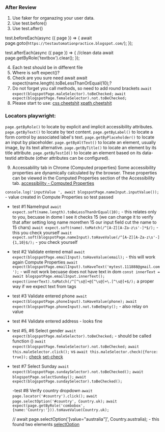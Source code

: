 ### After Review

1. Use faker for organazing your user data.
2. Use test.before()
3. Use test.after()

test.beforeEach(async ({ page }) => {
await page.goto(`https://testautomationpractice.blogspot.com/`);
});

test.afterEach(async ({ page }) => {
//clean data
await page.getByRole('textbox').clear();
});

4. Each test should be in different file
5. Where is soft expect()?
6. Check are you sure need await await expect(name.length).toBeLessThanOrEqual(10);?
7. Do not forget you call methods, so need to add round brackets
   `await expect(blogspotPage.maleSelector).toBeChecked;`
   `await expect(blogspotPage.femaleSelector).not.toBeChecked;`
8. Please start to use:
   [css cheetshit](https://devhints.io/css)
   [xpath cheetshit](https://devhints.io/xpath)

### Locators playwright:

`page.getByRole()` to locate by explicit and implicit accessibility attributes.
`page.getByText()` to locate by text content.
`page.getByLabel()` to locate a form control by associated label's text.
`page.getByPlaceholder()` to locate an input by placeholder.
`page.getByAltText()` to locate an element, usually image, by its text alternative.
`page.getByTitle()` to locate an element by its title attribute.
`page.getByTestId()` to locate an element based on its data-testid attribute (other attributes can be configured).

9. Accessability tab in Chrome (Computed properties)
   Some accessibility properties are dynamically calculated by the browser. These properties can be viewed in the Computed Properties section of the Accessibility tab.
   [accessibility - Computed Properties](https://developer.chrome.com/docs/devtools/accessibility/reference#tab)

`console.log('inputValue ', await blogspotPage.nameInput.inputValue());` - value created in Compute Properties so test passed

- test #1 NameInput
  `await expect.soft(name.length).toBeLessThanOrEqual(10);` - this relates only to you, becuase in dome I see it checks 15 (we can change it to verify that after setting long name morethen 15 our input field cut the name to 15 chars)
  `await expect.soft(name).toMatch(/^[A-Z][A-Za-z\s'-]*$/);` - this you check yourself
  `await expect.soft(blogspotPage.nameInput).toHaveValue(/^[A-Z][A-Za-z\s'-]{1,10}$/);` - you check yourself

- test #2 Validate entered email
  `await expect(blogspotPage.emailInput).toHaveValue(email);` - this will work again Compute Properties
  `await expect(blogspotPage.emailInput).toHaveText('mytest.111888@gmail.com');` - will not work becuase does not have text in dom
  `const innerText = await blogspotPage.emailInput.innerText();`
  `expect(innerText).toMatch(/^[^\s@]+@[^\s@]+\.[^\s@]+$/);` a proper way if we expect text from tags

- test #3 Validate entered phone
  `await expect(blogspotPage.phoneInput).toHaveValue(phone);`
  `await expect(blogspotPage.phoneInput).not.toBeEmpty();` - also relay on value

- test #4 Validate entered address - looks fine
- test #5, #6 Select gender
  `await expect(blogspotPage.maleSelector).toBeChecked;` - should be called function ()
  `await expect(blogspotPage.femaleSelector).not.toBeChecked;`
  `await this.maleSelector.click();` vs `await this.maleSelector.check({force: true});`
  [check](https://playwright.dev/docs/api/class-locator#locator-check)
  [set-check](https://playwright.dev/docs/api/class-locator#locator-set-checked)

- test #7 Select Sunday
  `await expect(blogspotPage.sundaySelector).not.toBeChecked();`
  `await blogspotPage.selectSunday();`
  `await expect(blogspotPage.sundaySelector).toBeChecked();`

  -test #8 Verify country dropdown
  `await page.locator('#country').click();`
  `await page.selectOption('#country', Country.uk);`
  `await expect(page.getByRole('combobox', {name:'Country:'})).toHaveValue(Country.uk);`

  // await page.selectOption('[value="australia"]', Country.australia); - this found two elements
  [selectOption](https://playwright.dev/docs/api/class-locator#locator-select-option)
